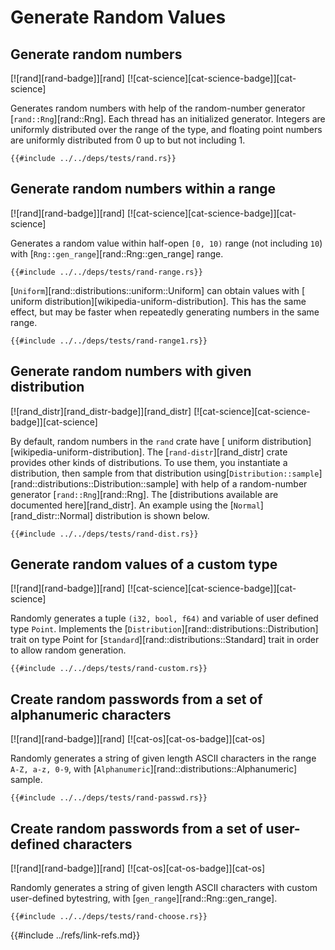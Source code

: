 # Generate Random Values

## Generate random numbers

[![rand][rand-badge]][rand]  [![cat-science][cat-science-badge]][cat-science]

Generates random numbers with help of the random-number generator [`rand::Rng`][rand::Rng]. Each thread has an initialized generator. Integers are uniformly distributed over the range of the type, and floating point numbers are uniformly distributed from 0 up to but not including 1.

```rust,editable
{{#include ../../deps/tests/rand.rs}}
```

## Generate random numbers within a range

[![rand][rand-badge]][rand]  [![cat-science][cat-science-badge]][cat-science]

Generates a random value within half-open `[0, 10)` range (not including `10`) with [`Rng::gen_range`][rand::Rng::gen_range] range.

```rust,editable
{{#include ../../deps/tests/rand-range.rs}}
```

[`Uniform`][rand::distributions::uniform::Uniform] can obtain values with [ uniform distribution][wikipedia-uniform-distribution]. This has the same effect, but may be faster when repeatedly generating numbers in the same range.

```rust,editable
{{#include ../../deps/tests/rand-range1.rs}}
```

## Generate random numbers with given distribution

[![rand_distr][rand_distr-badge]][rand_distr]  [![cat-science][cat-science-badge]][cat-science]

By default, random numbers in the `rand` crate have [ uniform distribution][wikipedia-uniform-distribution]. The [`rand-distr`][rand_distr] crate provides other kinds of distributions. To use them, you instantiate a distribution, then sample from that distribution using[`Distribution::sample`][rand::distributions::Distribution::sample] with help of a random-number generator [`rand::Rng`][rand::Rng]. The [distributions available are documented here][rand_distr]. An example using the [`Normal`][rand_distr::Normal] distribution is shown below.

```rust,editable,ignore
{{#include ../../deps/tests/rand-dist.rs}}
```

## Generate random values of a custom type

[![rand][rand-badge]][rand]  [![cat-science][cat-science-badge]][cat-science]

Randomly generates a tuple `(i32, bool, f64)` and variable of user defined type `Point`. Implements the [`Distribution`][rand::distributions::Distribution] trait on type Point for [`Standard`][rand::distributions::Standard] trait in order to allow random generation.

```rust,editable
{{#include ../../deps/tests/rand-custom.rs}}
```

## Create random passwords from a set of alphanumeric characters

[![rand][rand-badge]][rand]  [![cat-os][cat-os-badge]][cat-os]

Randomly generates a string of given length ASCII characters in the range `A-Z, a-z, 0-9`, with [`Alphanumeric`][rand::distributions::Alphanumeric] sample.

```rust,editable
{{#include ../../deps/tests/rand-passwd.rs}}
```

## Create random passwords from a set of user-defined characters

[![rand][rand-badge]][rand]  [![cat-os][cat-os-badge]][cat-os]

Randomly generates a string of given length ASCII characters with custom user-defined bytestring, with [`gen_range`][rand::Rng::gen_range].

```rust,editable
{{#include ../../deps/tests/rand-choose.rs}}
```

{{#include ../refs/link-refs.md}}
